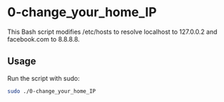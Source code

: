 # 0-change_your_home_IP

This Bash script modifies /etc/hosts to resolve localhost to 127.0.0.2 and facebook.com to 8.8.8.8.

## Usage

Run the script with sudo:

```bash
sudo ./0-change_your_home_IP
